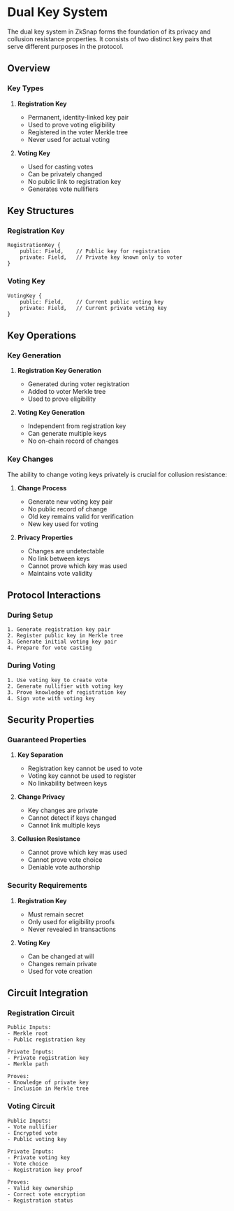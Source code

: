 # Dual Key System

The dual key system in ZkSnap forms the foundation of its privacy and collusion resistance properties. It consists of two distinct key pairs that serve different purposes in the protocol.

## Overview

### Key Types

1. **Registration Key**
   - Permanent, identity-linked key pair
   - Used to prove voting eligibility
   - Registered in the voter Merkle tree
   - Never used for actual voting

2. **Voting Key**
   - Used for casting votes
   - Can be privately changed
   - No public link to registration key
   - Generates vote nullifiers

## Key Structures

### Registration Key
```
RegistrationKey {
    public: Field,    // Public key for registration
    private: Field,   // Private key known only to voter
}
```

### Voting Key
```
VotingKey {
    public: Field,    // Current public voting key
    private: Field,   // Current private voting key
}
```

## Key Operations

### Key Generation

1. **Registration Key Generation**
   - Generated during voter registration
   - Added to voter Merkle tree
   - Used to prove eligibility

2. **Voting Key Generation**
   - Independent from registration key
   - Can generate multiple keys
   - No on-chain record of changes

### Key Changes

The ability to change voting keys privately is crucial for collusion resistance:

1. **Change Process**
   - Generate new voting key pair
   - No public record of change
   - Old key remains valid for verification
   - New key used for voting

2. **Privacy Properties**
   - Changes are undetectable
   - No link between keys
   - Cannot prove which key was used
   - Maintains vote validity

## Protocol Interactions

### During Setup
```plaintext
1. Generate registration key pair
2. Register public key in Merkle tree
3. Generate initial voting key pair
4. Prepare for vote casting
```

### During Voting
```plaintext
1. Use voting key to create vote
2. Generate nullifier with voting key
3. Prove knowledge of registration key
4. Sign vote with voting key
```

## Security Properties

### Guaranteed Properties

1. **Key Separation**
   - Registration key cannot be used to vote
   - Voting key cannot be used to register
   - No linkability between keys

2. **Change Privacy**
   - Key changes are private
   - Cannot detect if keys changed
   - Cannot link multiple keys
   
3. **Collusion Resistance**
   - Cannot prove which key was used
   - Cannot prove vote choice
   - Deniable vote authorship

### Security Requirements

1. **Registration Key**
   - Must remain secret
   - Only used for eligibility proofs
   - Never revealed in transactions

2. **Voting Key**
   - Can be changed at will
   - Changes remain private
   - Used for vote creation

## Circuit Integration

### Registration Circuit
```plaintext
Public Inputs:
- Merkle root
- Public registration key

Private Inputs:
- Private registration key
- Merkle path

Proves:
- Knowledge of private key
- Inclusion in Merkle tree
```

### Voting Circuit
```plaintext
Public Inputs:
- Vote nullifier
- Encrypted vote
- Public voting key

Private Inputs:
- Private voting key
- Vote choice
- Registration key proof

Proves:
- Valid key ownership
- Correct vote encryption
- Registration status
```